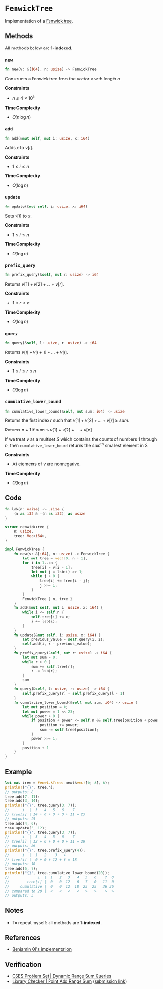 # `FenwickTree`
Implementation of a [Fenwick tree](https://en.wikipedia.org/wiki/Fenwick_tree).

## Methods
All methods below are **1-indexed**.

### `new`
```rust
fn new(v: &[i64], n: usize) -> FenwickTree
```

Constructs a Fenwick tree from the vector $v$ with length $n$.

**Constraints**
- $n \le 4 \times 10^{6}$ 

**Time Complexity**
- $O(n \log n)$

### `add`
```rust
fn add(&mut self, mut i: usize, x: i64)
```

Adds $x$ to $v[i]$.

**Constraints**
- $1 \le i \le n$

**Time Complexity**
- $O(\log n)$

### `update`
```rust
fn update(&mut self, i: usize, x: i64)
```

Sets $v[i]$ to $x$.

**Constraints**
- $1 \le i \le n$

**Time Complexity**
- $O(\log n)$

### `prefix_query`
```rust
fn prefix_query(&self, mut r: usize) -> i64
```

Returns $v[1] + v[2] + \dots + v[r]$.

**Constraints**
- $1 \le r \le n$

**Time Complexity**
- $O(\log n)$

### `query`
```rust
fn query(&self, l: usize, r: usize) -> i64
```

Returns $v[l] + v[l + 1] + \dots + v[r]$.

**Constraints**
- $1 \le l \le r \le n$

**Time Complexity**
- $O(\log n)$

### `cumulative_lower_bound`
```rust
fn cumulative_lower_bound(&self, mut sum: i64) -> usize
```

Returns the first index $r$ such that $v[1] + v[2] + \dots + v[r] \ge sum$.

Returns $n + 1$ If $sum > v[1] + v[2] + \dots + v[n]$.

If we treat $v$ as a multiset $S$ which contains the counts of numbers $1$ through $n$, then `cumulative_lower_bound`  returns the $sum^{\text{th}}$ smallest element in $S$.

**Constraints**
- All elements of $v$ are nonnegative.

**Time Complexity**
- $O(\log n)$

## Code
```rust
fn lsb(n: usize) -> usize {
    (n as i32 & -(n as i32)) as usize
}

struct FenwickTree {
    n: usize,
    tree: Vec<i64>,
}

impl FenwickTree {
    fn new(v: &[i64], n: usize) -> FenwickTree {
        let mut tree = vec![0; n + 1];
        for i in 1..=n {
            tree[i] = v[i - 1];
            let mut j = lsb(i) >> 1;
            while j > 0 {
                tree[i] += tree[i - j];
                j >>= 1;
            }
        }
        FenwickTree { n, tree }
    }
    fn add(&mut self, mut i: usize, x: i64) {
        while i <= self.n {
            self.tree[i] += x;
            i += lsb(i);
        }
    }
    fn update(&mut self, i: usize, x: i64) {
        let previous_value = self.query(i, i);
        self.add(i, x - previous_value);
    }
    fn prefix_query(&self, mut r: usize) -> i64 {
        let mut sum = 0;
        while r > 0 {
            sum += self.tree[r];
            r -= lsb(r);
        }
        sum
    }
    fn query(&self, l: usize, r: usize) -> i64 {
        self.prefix_query(r) - self.prefix_query(l - 1)
    }
    fn cumulative_lower_bound(&self, mut sum: i64) -> usize {
        let mut position = 0;
        let mut power = 1 << 23;
        while power > 0 {
            if position + power <= self.n && self.tree[position + power] < sum {
                position += power;
                sum -= self.tree[position];
            }
            power >>= 1;
        }
        position + 1
    }
}
```

## Example
```rust
let mut tree = FenwickTree::new(&vec![0; 8], 8);
println!("{}", tree.n);
// outputs: 8
tree.add(7, 11);
tree.add(3, 14);
println!("{}", tree.query(3, 7));
//      i  |  3   4   5   6    7
// tree[i] | 14 + 0 + 0 + 0 + 11 = 25
// outputs: 25
tree.add(4, 6);
tree.update(3, 12);
println!("{}", tree.query(3, 7));
//      i  |  3   4   5   6    7
// tree[i] | 12 + 6 + 0 + 0 + 11 = 29
// outputs: 29
println!("{}", tree.prefix_query(4));
//      i  |  1   2    3   4
// tree[i] |  0 + 0 + 12 + 6 = 18
// outputs: 18
tree.add(5, 7);
println!("{}", tree.cumulative_lower_bound(20));
//             i  |  1   2   3   4   5   6    7  8
//        tree[i] |  0   0  12   6   7   0   11  0
//     cumulative |  0   0  12  18  25  25   36 36
// compared to 20 |  <   <   <   <   >   >    >  >   
// outputs: 5
```

## Notes
- To repeat myself: all methods are **1-indexed**.

## References
- [Benjamin Qi's implementation](https://github.com/bqi343/USACO/blob/master/Implementations/content/data-structures/1D%20Range%20Queries%20(9.2)/BIT.h)

## Verification
- [CSES Problem Set | Dynamic Range Sum Queries](https://cses.fi/problemset/task/1648)
- [Library Checker | Point Add Range Sum](https://judge.yosupo.jp/problem/point_add_range_sum) ([submission link](https://judge.yosupo.jp/submission/94479))